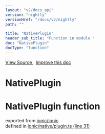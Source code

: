 ```yaml
---
layout: "v2/docs_api"
version: "nightly"
versionHref: "/docs/v2/nightly"
path: ""

title: "NativePlugin"
header_sub_title: "Function in module "
doc: "NativePlugin"
docType: "function"
---
```



<div class="improve-docs">
  <a href='http://github.com/driftyco/ionic2/tree/master/ionic/native/plugin.ts#L30'>
    View Source
  </a>
  &nbsp;
  <a href='http://github.com/driftyco/ionic2/edit/master/ionic/native/plugin.ts#L30'>
    Improve this doc
  </a>
</div>




<h1 class="api-title">

  NativePlugin



</h1>








<h1 class="class export">NativePlugin <span class="type">function</span></h1>
<p class="module">exported from <a href='undefined'>ionic/ionic</a><br/>
defined in <a href="https://github.com/driftyco/ionic2/tree/master/ionic/native/plugin.ts#L31-L40">ionic/native/plugin.ts (line 31)</a>
</p>
<p></p>

